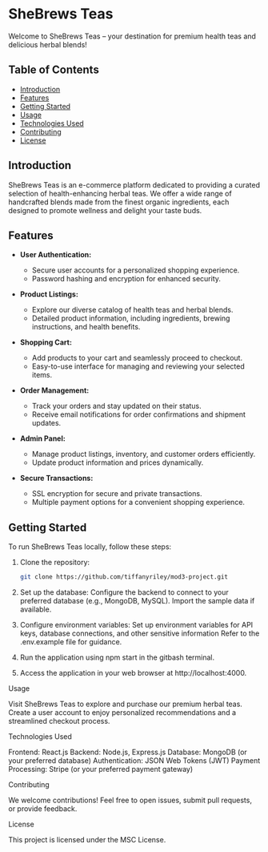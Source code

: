 # SheBrews Teas

Welcome to SheBrews Teas – your destination for premium health teas and delicious herbal blends!

## Table of Contents
- [Introduction](#introduction)
- [Features](#features)
- [Getting Started](#getting-started)
- [Usage](#usage)
- [Technologies Used](#technologies-used)
- [Contributing](#contributing)
- [License](#license)

## Introduction

SheBrews Teas is an e-commerce platform dedicated to providing a curated selection of health-enhancing herbal teas. We offer a wide range of handcrafted blends made from the finest organic ingredients, each designed to promote wellness and delight your taste buds.

## Features

- **User Authentication:**
  - Secure user accounts for a personalized shopping experience.
  - Password hashing and encryption for enhanced security.

- **Product Listings:**
  - Explore our diverse catalog of health teas and herbal blends.
  - Detailed product information, including ingredients, brewing instructions, and health benefits.

- **Shopping Cart:**
  - Add products to your cart and seamlessly proceed to checkout.
  - Easy-to-use interface for managing and reviewing your selected items.

- **Order Management:**
  - Track your orders and stay updated on their status.
  - Receive email notifications for order confirmations and shipment updates.

- **Admin Panel:**
  - Manage product listings, inventory, and customer orders efficiently.
  - Update product information and prices dynamically.

- **Secure Transactions:**
  - SSL encryption for secure and private transactions.
  - Multiple payment options for a convenient shopping experience.

## Getting Started

To run SheBrews Teas locally, follow these steps:

1. Clone the repository:
   ```bash
   git clone https://github.com/tiffanyriley/mod3-project.git

2. Set up the database:
   Configure the backend to connect to your preferred database (e.g., MongoDB, MySQL).
   Import the sample data if available.
   
3.   Configure environment variables:
   Set up environment variables for API keys, database connections, and other sensitive information
   Refer to the .env.example file for guidance.

4. Run the application using npm start in the gitbash terminal.

5. Access the application in your web browser at http://localhost:4000.


Usage

Visit SheBrews Teas to explore and purchase our premium herbal teas.
Create a user account to enjoy personalized recommendations and a streamlined checkout process.

Technologies Used

Frontend: React.js
Backend: Node.js, Express.js
Database: MongoDB (or your preferred database)
Authentication: JSON Web Tokens (JWT)
Payment Processing: Stripe (or your preferred payment gateway)

Contributing

We welcome contributions! Feel free to open issues, submit pull requests, or provide feedback.

License

This project is licensed under the MSC License.
